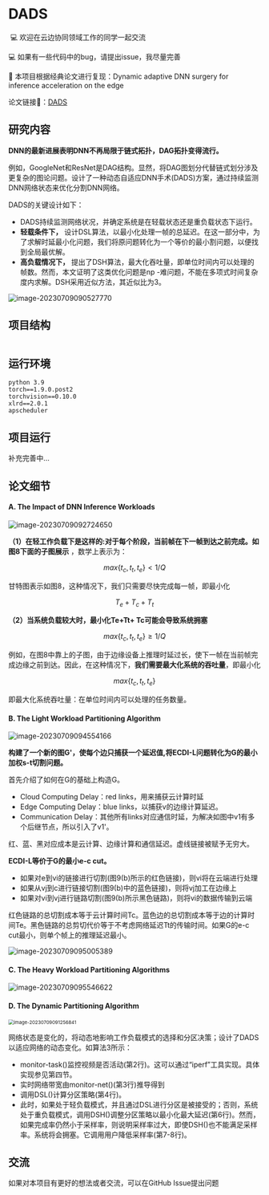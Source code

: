 # DADS
 💻 欢迎在云边协同领域工作的同学一起交流

 💻 如果有一些代码中的bug，请提出issue，我尽量完善

🥳 本项目根据经典论文进行复现：Dynamic adaptive DNN surgery for inference acceleration on the edge

论文链接🔗：[DADS](https://github.com/Tjyy-1223/DADS/blob/main/paper/DADS.pdf)

## 研究内容

**DNN的最新进展表明DNN不再局限于链式拓扑，DAG拓扑变得流行。**

例如，GoogleNet和ResNet是DAG结构。显然，将DAG图划分代替链式划分涉及更复杂的图论问题。设计了一种动态自适应DNN手术(DADS)方案，通过持续监测DNN网络状态来优化分割DNN网络。

DADS的关键设计如下：

- DADS持续监测网络状况，并确定系统是在轻载状态还是重负载状态下运行。
- **轻载条件下，** 设计DSL算法，以最小化处理一帧的总延迟。在这一部分中，为了求解时延最小化问题，我们将原问题转化为一个等价的最小割问题，以便找到全局最优解。
- **高负载情况下，** 提出了DSH算法，最大化吞吐量，即单位时间内可以处理的帧数。然而，本文证明了这类优化问题是np -难问题，不能在多项式时间复杂度内求解。DSH采用近似方法，其近似比为3。

![image-20230709090527770](./assets/image-20230709090527770.png)

## 项目结构

```

```

## 运行环境

```
python 3.9
torch==1.9.0.post2
torchvision==0.10.0
xlrd==2.0.1
apscheduler
```

## 项目运行

补充完善中...

## 论文细节

#### A. The Impact of DNN Inference Workloads

<img src="./assets/image-20230709092724650.png" alt="image-20230709092724650"  />

**（1）在轻工作负载下是这样的:对于每个阶段，当前帧在下一帧到达之前完成。如图8下面的子图展示** ，数学上表示为：


$$
max\{t_c,t_t,t_e \} \lt 1/Q
$$


甘特图表示如图8，这种情况下，我们只需要尽快完成每一帧，即最小化 


$$
T_e + T_c + T_t
$$


**（2）当系统负载较大时，最小化Te+Tt+ Tc可能会导致系统拥塞**


$$
max\{t_c,t_t,t_e \} \ge 1/Q
$$


例如，在图8中靠上的子图，由于边缘设备上推理时延过长，使下一帧在当前帧完成边缘之前到达。因此，在这种情况下，**我们需要最大化系统的吞吐量**，即最小化 


$$
max\{t_c,t_t,t_e \}
$$


即最大化系统吞吐量：在单位时间内可以处理的任务数量。



#### B. The Light Workload Partitioning Algorithm

<img src="./assets/image-20230709094554166.png" alt="image-20230709094554166"  />

**构建了一个新的图G'，使每个边只捕获一个延迟值,将ECDI-L问题转化为G的最小加权s-t切割问题。**

首先介绍了如何在G的基础上构造G。

- Cloud Computing Delay：red links，用来捕获云计算时延
- Edge Computing Delay：blue links，以捕获v的边缘计算延迟。
- Communication Delay：其他所有links对应通信时延，为解决如图中v1有多个后继节点，所以引入了v1'。

红、蓝、黑对应成本是云计算、边缘计算和通信延迟。虚线链接被赋予无穷大。

**ECDI-L等价于G的最小e-c cut。**

- 如果对e到vi的链接进行切割(图9(b)所示的红色链接)，则vi将在云端进行处理
- 如果从vj到c进行链接切割(图9(b)中的蓝色链接)，则将vj加工在边缘上
- 如果对vi到vj进行链路切割(图9(b)所示黑色链路)，则将vi的数据传输到云端

红色链路的总切割成本等于云计算时间Tc。蓝色边的总切割成本等于边的计算时间Te。黑色链路的总剪切代价等于不考虑网络延迟Tt的传输时间。如果G的e-c cut最小，则单个帧上的推理延迟最小。

![image-20230709095005389](./assets/image-20230709095005389.png)



#### C. The Heavy Workload Partitioning Algorithms

![image-20230709095546622](./assets/image-20230709095546622.png)



#### D. The Dynamic Partitioning Algorithm

<img src="./assets/image-20230709091256841.png" alt="image-20230709091256841" style="zoom:67%;" />

网络状态是变化的，将动态地影响工作负载模式的选择和分区决策；设计了DADS以适应网络的动态变化。如算法3所示：

- monitor-task()监控视频是否活动(第2行)。这可以通过“iperf”工具实现。具体实现参见第四节。
- 实时网络带宽由monitor-net()(第3行)推导得到
- 调用DSL()计算分区策略(第4行)。
- 此时，如果处于轻负载模式，并且通过DSL进行分区是被接受的；否则，系统处于重负载模式，调用DSH()调整分区策略以最小化最大延迟(第6行)。然而，如果完成率仍然小于采样率，则说明采样率过大，即使DSH()也不能满足采样率。系统将会拥塞。它调用用户降低采样率(第7-8行)。

## 交流

如果对本项目有更好的想法或者交流，可以在GitHub Issue提出问题
